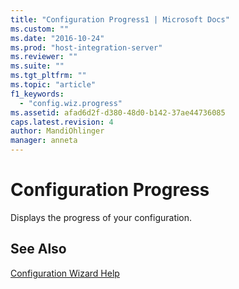 ```yaml
---
title: "Configuration Progress1 | Microsoft Docs"
ms.custom: ""
ms.date: "2016-10-24"
ms.prod: "host-integration-server"
ms.reviewer: ""
ms.suite: ""
ms.tgt_pltfrm: ""
ms.topic: "article"
f1_keywords: 
  - "config.wiz.progress"
ms.assetid: afad6d2f-d380-48d0-b142-37ae44736085
caps.latest.revision: 4
author: MandiOhlinger
manager: anneta
---
```

# Configuration Progress
Displays the progress of your configuration.  
  
## See Also  
 [Configuration Wizard Help](../install-and-config-guides/configuration-wizard-help.md)